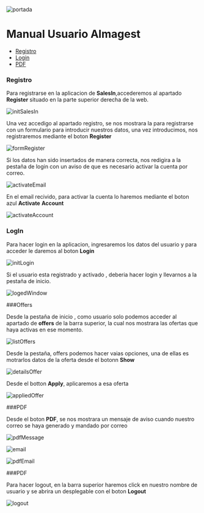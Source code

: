 
![portada](https://github.com/daviimt/SalesIn/blob/main/markdownImages/portada.png?raw=true)

<a name="top"></a>
# Manual Usuario Almagest

* [Registro](#register)
* [Login](#login)
* [PDF](#PDF)


<a name="register"></a>

### Registro

Para registrarse en la aplicacion de **SalesIn**,accederemos al apartado **Register** situado en la parte superior derecha de la web.

![initSalesIn](https://github.com/daviimt/SalesIn/blob/main/markdownImages/registro1.PNG?raw=true)

Una vez accedigo al apartado registro, se nos mostrara la para registrarse con un formulario para introducir nuestros datos, una vez introducimos, nos registraremos mediante el boton **Register**

![formRegister](https://github.com/daviimt/SalesIn/blob/main/markdownImages/registro2.PNG?raw=true)

Si los datos han sido insertados de manera correcta, nos redigira a la pestaña de login con un aviso de que es necesario activar la cuenta por correo.

![activateEmail](https://github.com/daviimt/SalesIn/blob/main/markdownImages/registro3.PNG?raw=true)

En el email recivido, para activar la cuenta lo haremos mediante el boton azul **Activate** **Account**

![activateAccount](https://github.com/daviimt/SalesIn/blob/main/markdownImages/registro4.PNG?raw=true)


<a name="login"></a>

### LogIn

Para hacer login en la aplicacion, ingresaremos los datos del usuario y para acceder le daremos al boton **Login**

![initLogin](https://github.com/daviimt/SalesIn/blob/main/markdownImages/login1.PNG?raw=true)


Si el usuario esta registrado y activado , deberia hacer login y llevarnos a la pestaña de inicio.

![logedWindow](https://github.com/daviimt/SalesIn/blob/main/markdownImages/loged1.PNG?raw=true)


<a name="Offers"></a>


###Offers

Desde la pestaña de inicio , como usuario solo podemos acceder al apartado de **offers** de la barra superior, la cual nos mostrara las ofertas que haya activas en ese momento.

![listOffers](https://github.com/daviimt/SalesIn/blob/main/markdownImages/offers1.PNG?raw=true)


Desde la pestaña, offers podemos hacer vaias opciones, una de ellas es motrarlos datos de la oferta desde el botonn **Show**

![detailsOffer](https://github.com/daviimt/SalesIn/blob/main/markdownImages/offers2.PNG?raw=true)


Desde el botton **Apply**, aplicaremos a esa oferta

![appliedOffer](https://github.com/daviimt/SalesIn/blob/main/markdownImages/offers3.PNG?raw=true)


<a name="PDF"></a>

###PDF

Desde el boton **PDF**, se nos mostrara un mensaje de aviso cuando nuestro correo se haya generado y mandado por correo

![pdfMessage](https://github.com/daviimt/SalesIn/blob/main/markdownImages/mail1.PNG?raw=true)

![email](https://github.com/daviimt/SalesIn/blob/main/markdownImages/email2.PNG?raw=true)

![pdfEmail](https://github.com/daviimt/SalesIn/blob/main/markdownImages/pdf.PNG?raw=true)


<a name="Logout"></a>

###PDF

Para hacer logout, en la barra superior haremos click en nuestro nombre de usuario y se abrira un desplegable con el boton **Logout**

![logout](https://github.com/daviimt/SalesIn/blob/main/markdownImages/logout.PNG?raw=true)














